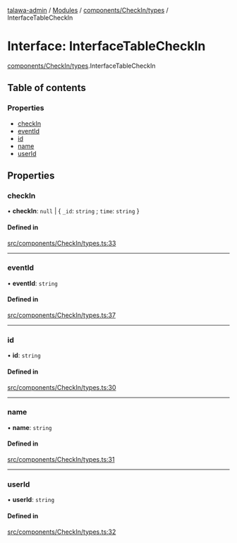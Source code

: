 [talawa-admin](../README.md) / [Modules](../modules.md) / [components/CheckIn/types](../modules/components_CheckIn_types.md) / InterfaceTableCheckIn

# Interface: InterfaceTableCheckIn

[components/CheckIn/types](../modules/components_CheckIn_types.md).InterfaceTableCheckIn

## Table of contents

### Properties

- [checkIn](components_CheckIn_types.InterfaceTableCheckIn.md#checkin)
- [eventId](components_CheckIn_types.InterfaceTableCheckIn.md#eventid)
- [id](components_CheckIn_types.InterfaceTableCheckIn.md#id)
- [name](components_CheckIn_types.InterfaceTableCheckIn.md#name)
- [userId](components_CheckIn_types.InterfaceTableCheckIn.md#userid)

## Properties

### checkIn

• **checkIn**: ``null`` \| \{ `_id`: `string` ; `time`: `string`  \}

#### Defined in

[src/components/CheckIn/types.ts:33](https://github.com/aarishshahmohsin/talawa-admin/blob/2da9090/src/components/CheckIn/types.ts#L33)

___

### eventId

• **eventId**: `string`

#### Defined in

[src/components/CheckIn/types.ts:37](https://github.com/aarishshahmohsin/talawa-admin/blob/2da9090/src/components/CheckIn/types.ts#L37)

___

### id

• **id**: `string`

#### Defined in

[src/components/CheckIn/types.ts:30](https://github.com/aarishshahmohsin/talawa-admin/blob/2da9090/src/components/CheckIn/types.ts#L30)

___

### name

• **name**: `string`

#### Defined in

[src/components/CheckIn/types.ts:31](https://github.com/aarishshahmohsin/talawa-admin/blob/2da9090/src/components/CheckIn/types.ts#L31)

___

### userId

• **userId**: `string`

#### Defined in

[src/components/CheckIn/types.ts:32](https://github.com/aarishshahmohsin/talawa-admin/blob/2da9090/src/components/CheckIn/types.ts#L32)

